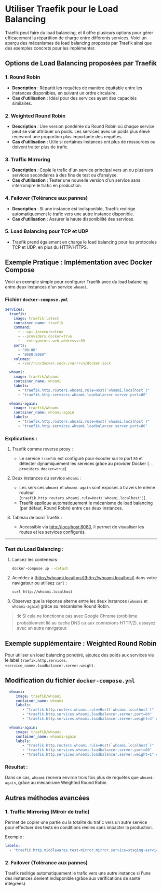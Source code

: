 # Utiliser Traefik pour le Load Balancing

Traefik peut faire du load balancing, et il offre plusieurs options pour gérer efficacement la répartition de charge entre différents services. Voici un aperçu des mécanismes de load balancing proposés par Traefik ainsi que des exemples concrets pour les implémenter.

## Options de Load Balancing proposées par Traefik

### 1. Round Robin

- **Description** : Répartit les requêtes de manière équitable entre les instances disponibles, en suivant un ordre circulaire.
- **Cas d'utilisation** : Idéal pour des services ayant des capacités similaires.

### 2. Weighted Round Robin

- **Description** : Une version pondérée du Round Robin où chaque service peut se voir attribuer un poids. Les services avec un poids plus élevé recevront une proportion plus importante des requêtes.
- **Cas d'utilisation** : Utile si certaines instances ont plus de ressources ou doivent traiter plus de trafic.

### 3. Traffic Mirroring

- **Description** : Copie le trafic d'un service principal vers un ou plusieurs services secondaires à des fins de test ou d'analyse.
- **Cas d'utilisation** : Tester une nouvelle version d'un service sans interrompre le trafic en production.

### 4. Failover (Tolérance aux pannes)

- **Description** : Si une instance est indisponible, Traefik redirige automatiquement le trafic vers une autre instance disponible.
- **Cas d'utilisation** : Assurer la haute disponibilité des services.

### 5. Load Balancing pour TCP et UDP

- Traefik prend également en charge le load balancing pour les protocoles TCP et UDP, en plus du HTTP/HTTPS.


## Exemple Pratique : Implémentation avec Docker Compose

Voici un exemple simple pour configurer Traefik avec du load balancing entre deux instances d'un service `whoami`.

### Fichier `docker-compose.yml`

```yaml
services:
  traefik:
    image: traefik:latest
    container_name: traefik
    command:
      - --api.insecure=true
      - --providers.docker=true
      - --entrypoints.web.address=:80
    ports:
      - "80:80"
      - "8080:8080"
    volumes:
      - /var/run/docker.sock:/var/run/docker.sock

  whoami:
    image: traefik/whoami
    container_name: whoami
    labels:
      - "traefik.http.routers.whoami.rule=Host(`whoami.localhost`)"
      - "traefik.http.services.whoami.loadbalancer.server.port=80"

  whoami-again:
    image: traefik/whoami
    container_name: whoami-again
    labels:
      - "traefik.http.routers.whoami.rule=Host(`whoami.localhost`)"
      - "traefik.http.services.whoami.loadbalancer.server.port=80"
```

### Explications :
1. Traefik comme reverse proxy :
    - Le service `traefik` est configuré pour écouter sur le port `80` et détecter dynamiquement les services grâce au provider Docker (`--providers.docker=true`).

2. Deux instances du service `whoami` :
    - Les services `whoami` et `whoami-again` sont exposés à travers le même routeur (`traefik.http.routers.whoami.rule=Host('whoami.localhost')`).
    - Traefik applique automatiquement le mécanisme de load balancing (par défaut, Round Robin) entre ces deux instances.

3. Tableau de bord Traefik :
    - Accessible via [http://localhost:8080](http://localhost:8080), il permet de visualiser les routes et les services configurés.

---

### Test du Load Balancing :

1. Lancez les conteneurs :

   ```bash
   docker-compose up --detach
   ```

2. Accédez à [http://whoami.localhost](http://whoami.localhost) dans votre navigateur ou utilisez `curl` :

   ```bash
   curl http://whoami.localhost
   ```

3. Observez que la réponse alterne entre les deux instances (`whoami` et `whoami-again`) grâce au mécanisme Round Robin.

> 🛠️ Si cela ne fonctionne pas avec Google Chrome (problème probablement lié au cache DNS ou aux connexions HTTP/2), essayez avec un autre navigateur.

## Exemple supplémentaire : Weighted Round Robin

Pour utiliser un load balancing pondéré, ajoutez des poids aux services via le label `traefik.http.services.<service_name>.loadbalancer.server.weight`.

## Modification du fichier `docker-compose.yml`

```yaml
  whoami:
     image: traefik/whoami
     container_name: whoami
     labels:
        - "traefik.http.routers.whoami.rule=Host(`whoami.localhost`)"
        - "traefik.http.services.whoami.loadbalancer.server.port=80"
        - "traefik.http.services.whoami.loadbalancer.server.weight=3" # Poids élevé

  whoami-again:
     image: traefik/whoami
     container_name: whoami-again
     labels:
        - "traefik.http.routers.whoami.rule=Host(`whoami.localhost`)"
        - "traefik.http.services.whoami.loadbalancer.server.port=80"
        - "traefik.http.services.whoami.loadbalancer.server.weight=1" # Poids faible
```

### Résultat :

Dans ce cas, `whoami` recevra environ trois fois plus de requêtes que `whoami-again`, grâce au mécanisme Weighted Round Robin.

## Autres méthodes avancées

### 1. Traffic Mirroring (Miroir de trafic)

Permet de copier une partie ou la totalité du trafic vers un autre service pour effectuer des tests en conditions réelles sans impacter la production.

Exemple :

```yaml
labels:
  - "traefik.http.middlewares.test-mirror.mirror.service=staging-service"
```

### 2. Failover (Tolérance aux pannes)

Traefik redirige automatiquement le trafic vers une autre instance si l'une des instances devient indisponible (grâce aux vérifications de santé intégrées).